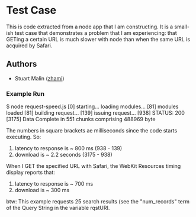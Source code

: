 # Test Case

 This is code extracted from a node app that I am constructing. It is a small-ish test case that demonstrates a problem that I am experiencing: that GETing a certain URL is much slower with node than when the same URL is acquired by Safari.

## Authors

 - Stuart Malin ([zhami](http://github.com/zhami))

### Example Run

$ node request-speed.js 
[0] starting... loading modules...
[81] modules loaded
[81] building request...
[139] issuing request...
[938] STATUS: 200
[3175] Data Complete in 551 chunks comprising 488969 byte

The numbers in square brackets ae milliseconds since the code starts executing. So:

1. latency to response is ~ 800 ms   (938 - 139)
2.	download is ~ 2.2 seconds   (3175 - 938)

When I GET the specified URL with Safari, the WebKit Resources timing display reports that:

1. latency to response is ~ 700 ms
2. download is ~ 300 ms

btw: This example requests 25 search results (see the "num_records" term of the Query String in the variable rqstURI.


